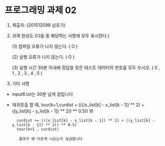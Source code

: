 # 프로그래밍 과제 02

1. 제출자:   (201512098 남호기)

2. 과제 완성도 (다음 중 해당하는 사항에 모두 표시한다.)

	(1) 컴파일 오류가 나지 않는다. ( O )
    
	(2) 실행 오류가 나지 않는다. ( O )
    
	(3) 실행 시간 30분 이내에 정답을 찾은 테스트 데이터의 번호를 모두 쓰시오. (  0 , 1 , 2 , 3 , 4 , 5                                                  )
    
3. 기타 사항
- input6.txt는 30분 넘게 걸립니다
- 재귀호출 할 때, 
		tour(k+1,curdist + ((((x_list[k] - x_list[k - 1]) ** 2) + ((y_list[k] - y_list[k - 1]) ** 2)) ** 0.5)) 와

		curdist += (((x_list[k] - x_list[k - 1]) ** 2) + ((y_list[k] - y_list[k - 1]) ** 2)) ** 0.5)
		tour(k+1 , curdist)
		 
		 결과가 왜 다르게 나오는지 궁금합니다
